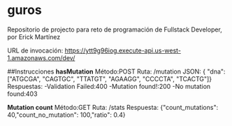 # guros
Repositorio de projecto para reto de programación de Fullstack Developer, por Erick Martínez

URL de invocación:
https://ytt9g96iog.execute-api.us-west-1.amazonaws.com/dev/

##Instrucciones
**hasMutation**
Método:POST 
Ruta: /mutation
JSON: {  "dna":["ATGCGA", "CAGTGC", "TTATGT", "AGAAGG", "CCCCTA", "TCACTG"]}
Respuestas:
-Validation Failed:400
-Mutation found!:200
-No mutation found:403

**Mutation count**
Método:GET 
Ruta: /stats
Respuesta: {"count_mutations": 40,"count_no_mutation": 100,"ratio": 0.4}
